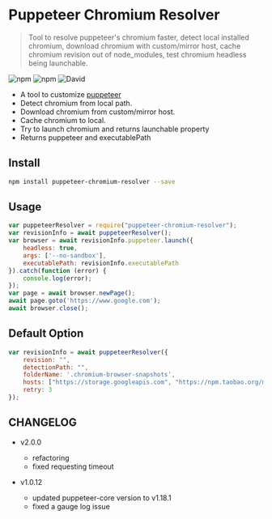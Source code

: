 
# Puppeteer Chromium Resolver
> Tool to resolve puppeteer's chromium faster, detect local installed chromium, download chromium with custom/mirror host, cache chromium revision out of node_modules, test chromium headless being launchable.

![npm](https://img.shields.io/npm/v/puppeteer-chromium-resolver.svg)
![npm](https://img.shields.io/npm/dt/puppeteer-chromium-resolver.svg)
![David](https://img.shields.io/david/cenfun/puppeteer-chromium-resolver.svg)

* A tool to customize [puppeteer](https://github.com/GoogleChrome/puppeteer)
* Detect chromium from local path.
* Download chromium from custom/mirror host.
* Cache chromium to local.
* Try to launch chromium and returns launchable property
* Returns puppeteer and executablePath

## Install 
```sh
npm install puppeteer-chromium-resolver --save
```
## Usage
```js
var puppeteerResolver = require("puppeteer-chromium-resolver");
var revisionInfo = await puppeteerResolver();
var browser = await revisionInfo.puppeteer.launch({
    headless: true,
    args: ['--no-sandbox'],
    executablePath: revisionInfo.executablePath
}).catch(function (error) {
    console.log(error);
});
var page = await browser.newPage();
await page.goto('https://www.google.com');
await browser.close();
```

## Default Option
```js
var revisionInfo = await puppeteerResolver({
    revision: "",
    detectionPath: "",
    folderName: '.chromium-browser-snapshots',
    hosts: ["https://storage.googleapis.com", "https://npm.taobao.org/mirrors"],
    retry: 3
});
```

## CHANGELOG
+ v2.0.0
  - refactoring
  - fixed requesting timeout

+ v1.0.12
  - updated puppeteer-core version to v1.18.1
  - fixed a gauge log issue